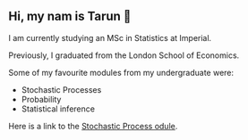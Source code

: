 ## Hi, my nam is Tarun 👋

I am currently studying an MSc in Statistics at Imperial.

Previously, I graduated from the London School of Economics.

Some of my favourite modules from my undergraduate were:

- Stochastic Processes
- Probability
- Statistical inference

Here is a link to the [Stochastic Process odule](https://www.lse.ac.uk/resources/calendar2023-2024/courseGuides/ST/2023_ST302.htm).


